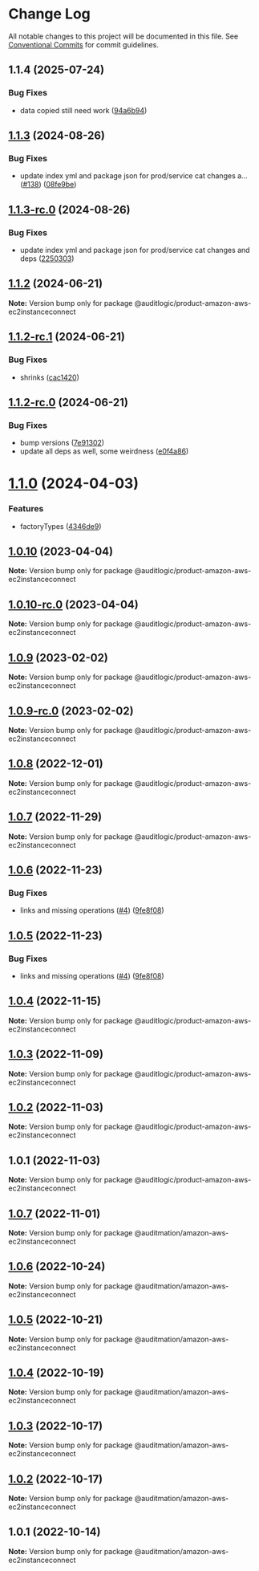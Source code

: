# Change Log

All notable changes to this project will be documented in this file.
See [Conventional Commits](https://conventionalcommits.org) for commit guidelines.

## 1.1.4 (2025-07-24)


### Bug Fixes

* data copied still need work ([94a6b94](https://github.com/zerobias-org/product/commit/94a6b942fb0516367548599d739529536132755a))





## [1.1.3](https://github.com/auditlogic/product/compare/@auditlogic/product-amazon-aws-ec2instanceconnect@1.1.2...@auditlogic/product-amazon-aws-ec2instanceconnect@1.1.3) (2024-08-26)


### Bug Fixes

* update index yml and package json for prod/service cat changes a… ([#138](https://github.com/auditlogic/product/issues/138)) ([08fe9be](https://github.com/auditlogic/product/commit/08fe9beb1c8457462a19bc69caa02e6212d97e1a))





## [1.1.3-rc.0](https://github.com/auditlogic/product/compare/@auditlogic/product-amazon-aws-ec2instanceconnect@1.1.2...@auditlogic/product-amazon-aws-ec2instanceconnect@1.1.3-rc.0) (2024-08-26)


### Bug Fixes

* update index yml and package json for prod/service cat changes and deps ([2250303](https://github.com/auditlogic/product/commit/225030363a363608240135b7ebed386b28f01e4b))





## [1.1.2](https://github.com/auditlogic/product/compare/@auditlogic/product-amazon-aws-ec2instanceconnect@1.1.2-rc.1...@auditlogic/product-amazon-aws-ec2instanceconnect@1.1.2) (2024-06-21)

**Note:** Version bump only for package @auditlogic/product-amazon-aws-ec2instanceconnect





## [1.1.2-rc.1](https://github.com/auditlogic/product/compare/@auditlogic/product-amazon-aws-ec2instanceconnect@1.1.2-rc.0...@auditlogic/product-amazon-aws-ec2instanceconnect@1.1.2-rc.1) (2024-06-21)


### Bug Fixes

* shrinks ([cac1420](https://github.com/auditlogic/product/commit/cac14200fefcd8183ab69fe89a47bd3f70f563e9))





## [1.1.2-rc.0](https://github.com/auditlogic/product/compare/@auditlogic/product-amazon-aws-ec2instanceconnect@1.1.0...@auditlogic/product-amazon-aws-ec2instanceconnect@1.1.2-rc.0) (2024-06-21)


### Bug Fixes

* bump versions ([7e91302](https://github.com/auditlogic/product/commit/7e913023b8b312150ed7762c32fbbe616be71de5))
* update all deps as well, some weirdness ([e0f4a86](https://github.com/auditlogic/product/commit/e0f4a864714e2d3de6bbf3da014d5312fe53be2f))





# [1.1.0](https://github.com/auditlogic/product/compare/@auditlogic/product-amazon-aws-ec2instanceconnect@1.0.10...@auditlogic/product-amazon-aws-ec2instanceconnect@1.1.0) (2024-04-03)


### Features

* factoryTypes ([4346de9](https://github.com/auditlogic/product/commit/4346de92693aee892fccf725338ffc7b80ab182b))





## [1.0.10](https://github.com/auditlogic/product/compare/@auditlogic/product-amazon-aws-ec2instanceconnect@1.0.9...@auditlogic/product-amazon-aws-ec2instanceconnect@1.0.10) (2023-04-04)

**Note:** Version bump only for package @auditlogic/product-amazon-aws-ec2instanceconnect





## [1.0.10-rc.0](https://github.com/auditlogic/product/compare/@auditlogic/product-amazon-aws-ec2instanceconnect@1.0.9...@auditlogic/product-amazon-aws-ec2instanceconnect@1.0.10-rc.0) (2023-04-04)

**Note:** Version bump only for package @auditlogic/product-amazon-aws-ec2instanceconnect





## [1.0.9](https://github.com/auditlogic/product/compare/@auditlogic/product-amazon-aws-ec2instanceconnect@1.0.8...@auditlogic/product-amazon-aws-ec2instanceconnect@1.0.9) (2023-02-02)

**Note:** Version bump only for package @auditlogic/product-amazon-aws-ec2instanceconnect





## [1.0.9-rc.0](https://github.com/auditlogic/product/compare/@auditlogic/product-amazon-aws-ec2instanceconnect@1.0.8...@auditlogic/product-amazon-aws-ec2instanceconnect@1.0.9-rc.0) (2023-02-02)

**Note:** Version bump only for package @auditlogic/product-amazon-aws-ec2instanceconnect





## [1.0.8](https://github.com/auditlogic/product/compare/@auditlogic/product-amazon-aws-ec2instanceconnect@1.0.7...@auditlogic/product-amazon-aws-ec2instanceconnect@1.0.8) (2022-12-01)

**Note:** Version bump only for package @auditlogic/product-amazon-aws-ec2instanceconnect





## [1.0.7](https://github.com/auditlogic/product/compare/@auditlogic/product-amazon-aws-ec2instanceconnect@1.0.6...@auditlogic/product-amazon-aws-ec2instanceconnect@1.0.7) (2022-11-29)

**Note:** Version bump only for package @auditlogic/product-amazon-aws-ec2instanceconnect





## [1.0.6](https://github.com/auditlogic/product/compare/@auditlogic/product-amazon-aws-ec2instanceconnect@1.0.4...@auditlogic/product-amazon-aws-ec2instanceconnect@1.0.6) (2022-11-23)


### Bug Fixes

* links and missing operations ([#4](https://github.com/auditlogic/product/issues/4)) ([9fe8f08](https://github.com/auditlogic/product/commit/9fe8f08fe7c57fdb79f991ac35bd6ac2e7dcad38))





## [1.0.5](https://github.com/auditlogic/product/compare/@auditlogic/product-amazon-aws-ec2instanceconnect@1.0.4...@auditlogic/product-amazon-aws-ec2instanceconnect@1.0.5) (2022-11-23)


### Bug Fixes

* links and missing operations ([#4](https://github.com/auditlogic/product/issues/4)) ([9fe8f08](https://github.com/auditlogic/product/commit/9fe8f08fe7c57fdb79f991ac35bd6ac2e7dcad38))





## [1.0.4](https://github.com/auditlogic/product/compare/@auditlogic/product-amazon-aws-ec2instanceconnect@1.0.3...@auditlogic/product-amazon-aws-ec2instanceconnect@1.0.4) (2022-11-15)

**Note:** Version bump only for package @auditlogic/product-amazon-aws-ec2instanceconnect





## [1.0.3](https://github.com/auditlogic/product/compare/@auditlogic/product-amazon-aws-ec2instanceconnect@1.0.2...@auditlogic/product-amazon-aws-ec2instanceconnect@1.0.3) (2022-11-09)

**Note:** Version bump only for package @auditlogic/product-amazon-aws-ec2instanceconnect





## [1.0.2](https://github.com/auditlogic/product/compare/@auditlogic/product-amazon-aws-ec2instanceconnect@1.0.1...@auditlogic/product-amazon-aws-ec2instanceconnect@1.0.2) (2022-11-03)

**Note:** Version bump only for package @auditlogic/product-amazon-aws-ec2instanceconnect





## 1.0.1 (2022-11-03)

**Note:** Version bump only for package @auditlogic/product-amazon-aws-ec2instanceconnect





## [1.0.7](https://github.com/auditmation/store-content/compare/@auditmation/amazon-aws-ec2instanceconnect@1.0.6...@auditmation/amazon-aws-ec2instanceconnect@1.0.7) (2022-11-01)

**Note:** Version bump only for package @auditmation/amazon-aws-ec2instanceconnect





## [1.0.6](https://github.com/auditmation/store-content/compare/@auditmation/amazon-aws-ec2instanceconnect@1.0.5...@auditmation/amazon-aws-ec2instanceconnect@1.0.6) (2022-10-24)

**Note:** Version bump only for package @auditmation/amazon-aws-ec2instanceconnect





## [1.0.5](https://github.com/auditmation/store-content/compare/@auditmation/amazon-aws-ec2instanceconnect@1.0.4...@auditmation/amazon-aws-ec2instanceconnect@1.0.5) (2022-10-21)

**Note:** Version bump only for package @auditmation/amazon-aws-ec2instanceconnect





## [1.0.4](https://github.com/auditmation/store-content/compare/@auditmation/amazon-aws-ec2instanceconnect@1.0.3...@auditmation/amazon-aws-ec2instanceconnect@1.0.4) (2022-10-19)

**Note:** Version bump only for package @auditmation/amazon-aws-ec2instanceconnect





## [1.0.3](https://github.com/auditmation/store-content/compare/@auditmation/amazon-aws-ec2instanceconnect@1.0.2...@auditmation/amazon-aws-ec2instanceconnect@1.0.3) (2022-10-17)

**Note:** Version bump only for package @auditmation/amazon-aws-ec2instanceconnect





## [1.0.2](https://github.com/auditmation/store-content/compare/@auditmation/amazon-aws-ec2instanceconnect@1.0.1...@auditmation/amazon-aws-ec2instanceconnect@1.0.2) (2022-10-17)

**Note:** Version bump only for package @auditmation/amazon-aws-ec2instanceconnect





## 1.0.1 (2022-10-14)

**Note:** Version bump only for package @auditmation/amazon-aws-ec2instanceconnect
